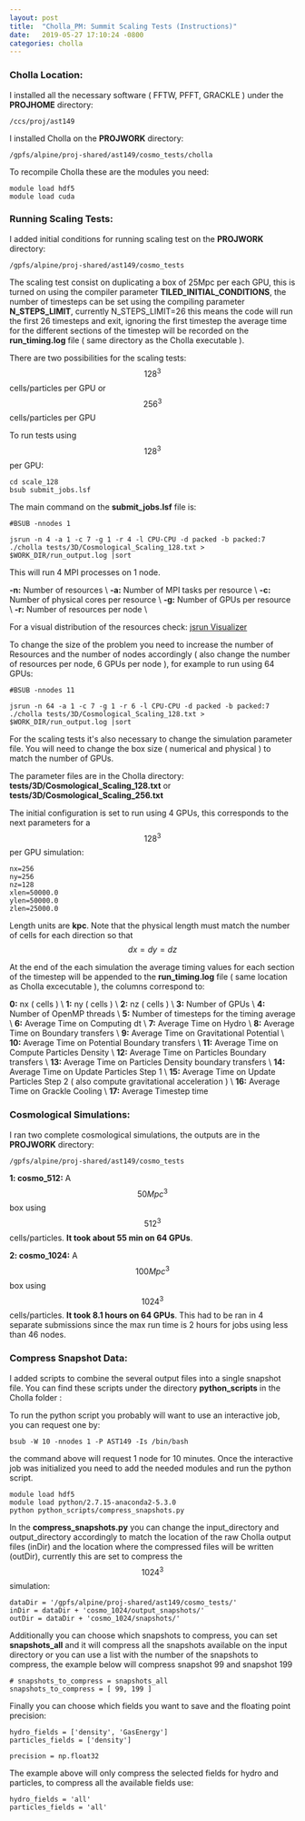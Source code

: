 ```yaml
---
layout: post
title:  "Cholla_PM: Summit Scaling Tests (Instructions)"
date:   2019-05-27 17:10:24 -0800
categories: cholla
---
```


### Cholla Location:

I installed all the necessary software ( FFTW, PFFT, GRACKLE ) under the **PROJHOME** directory:

```
/ccs/proj/ast149
``` 

I installed Cholla on the  **PROJWORK** directory:


```
/gpfs/alpine/proj-shared/ast149/cosmo_tests/cholla
```

To recompile Cholla these are the modules you need:

```
module load hdf5
module load cuda
```

### Running Scaling Tests:

I added initial conditions for running scaling test on the **PROJWORK** directory:

```
/gpfs/alpine/proj-shared/ast149/cosmo_tests
```

The scaling test consist on duplicating a box of 25Mpc per each GPU, this is turned on using the compiler parameter **TILED_INITIAL_CONDITIONS**, the number of timesteps can be set using the compiling parameter **N_STEPS_LIMIT**, currently N_STEPS_LIMIT=26 this means the code will run the first 26 timesteps and exit, ignoring the first timestep the average time for the different sections of the timestep will be recorded on the **run_timing.log** file ( same directory as the Cholla executable ).


There are two possibilities for the scaling tests: $$128^3$$ cells/particles per GPU or $$256^3$$ cells/particles per GPU  

To run tests using $$128^3$$ per GPU:

```
cd scale_128
bsub submit_jobs.lsf
```

The main command  on the **submit_jobs.lsf** file is:

```
#BSUB -nnodes 1

jsrun -n 4 -a 1 -c 7 -g 1 -r 4 -l CPU-CPU -d packed -b packed:7 ./cholla tests/3D/Cosmological_Scaling_128.txt > $WORK_DIR/run_output.log |sort
```

This will run 4 MPI processes on 1 node.

**-n:** Number of resources \\
**-a:** Number of MPI tasks per resource \\
**-c:** Number of physical cores per resource \\
**-g:** Number of GPUs per resource \\
**-r:** Number of resources per node \\

For a visual distribution of the resources check: [jsrun Visualizer](https://jsrunvisualizer.olcf.ornl.gov/?s4f0o128n6c7g1r11d1b27l0=)

To change the size of the problem you need to increase the number of Resources and the number of nodes accordingly ( also change the number of resources per node, 6 GPUs per node ), for example to run using 64 GPUs:

```
#BSUB -nnodes 11

jsrun -n 64 -a 1 -c 7 -g 1 -r 6 -l CPU-CPU -d packed -b packed:7 ./cholla tests/3D/Cosmological_Scaling_128.txt > $WORK_DIR/run_output.log |sort
```

For the scaling tests it's also necessary to change the simulation parameter file. You will need to change the box size ( numerical and physical ) to match the number of GPUs.

The parameter files are in the Cholla directory: **tests/3D/Cosmological_Scaling_128.txt** or **tests/3D/Cosmological_Scaling_256.txt** 

The initial configuration is set to run using 4 GPUs, this corresponds to the next parameters for a $$128^3$$ per GPU simulation:

```
nx=256
ny=256
nz=128
xlen=50000.0
ylen=50000.0
zlen=25000.0
```

Length units are **kpc**. Note that the physical length must match the number of cells for each direction so that $$dx = dy = dz$$

At the end of the each simulation the average timing values for each section of the timestep will be appended to the **run_timing.log**  file ( same location as Cholla excecutable ), the columns correspond to:

**0:** nx ( cells ) \\
**1:** ny ( cells ) \\
**2:** nz ( cells ) \\
**3:** Number of GPUs \\
**4:** Number of OpenMP threads \\
**5:** Number of timesteps for the timing average \\
**6:** Average Time on Computing dt \\
**7:** Average Time on Hydro \\
**8:** Average Time on Boundary transfers \\
**9:** Average Time on Gravitational Potential \\
**10:** Average Time on Potential Boundary transfers \\
**11:** Average Time on Compute Particles Density \\
**12:** Average Time on Particles Boundary transfers \\
**13:** Average Time on Particles Density boundary transfers \\
**14:** Average Time on Update Particles Step 1 \\
**15:** Average Time on Update Particles Step 2 ( also compute gravitational acceleration ) \\
**16:** Average Time on Grackle Cooling \\
**17:** Average Timestep time 


### Cosmological Simulations:

I ran two complete cosmological simulations, the outputs are in the **PROJWORK** directory:


```
/gpfs/alpine/proj-shared/ast149/cosmo_tests
```

**1: cosmo_512:**  A $$50 Mpc^3$$ box using $$512^3$$ cells/particles. **It took about 55 min on 64 GPUs**.

**2: cosmo_1024:**  A $$100 Mpc^3$$ box using $$1024^3$$ cells/particles. **It took 8.1 hours on 64 GPUs**. This had to be ran in 4 separate submissions since the max run time is 2 hours for jobs using less than  46 nodes.

### Compress Snapshot Data:

I added scripts to combine the several output files into a single snapshot file. You can find these scripts under the directory **python_scripts** in the Cholla folder :

To run the python script you probably will want to use an interactive job, you can request one by:

```
bsub -W 10 -nnodes 1 -P AST149 -Is /bin/bash
```

the command above will request 1 node for 10 minutes. Once the interactive job was initialized you need to add the needed modules and run the python script. 


```
module load hdf5
module load python/2.7.15-anaconda2-5.3.0
python python_scripts/compress_snapshots.py
```

In the **compress_snapshots.py** you can change the input_directory and output_directory accordingly to match the location of the raw Cholla output files (inDir) and the location where the compressed files will be written (outDir), currently this are set to compress the $$1024^3$$ simulation:

```
dataDir = '/gpfs/alpine/proj-shared/ast149/cosmo_tests/'
inDir = dataDir + 'cosmo_1024/output_snapshots/'
outDir = dataDir + 'cosmo_1024/snapshots/'
```

Additionally you can choose which snapshots to compress, you can set **snapshots_all** and it will compress all the snapshots available on the input directory or you can use a list with the number of the snapshots to compress, the example below will compress snapshot 99 and snapshot 199

```
# snapshots_to_compress = snapshots_all
snapshots_to_compress = [ 99, 199 ]
``` 
 
 Finally you can choose which fields you want to save and the floating point precision:
 
 ```
 hydro_fields = ['density', 'GasEnergy']
 particles_fields = ['density']
 
 precision = np.float32
 ```
 
 The example above will only compress the selected fields for hydro and particles, to compress all the available fields use:
  
 ```
 hydro_fields = 'all'
 particles_fields = 'all'
 ```
    

 